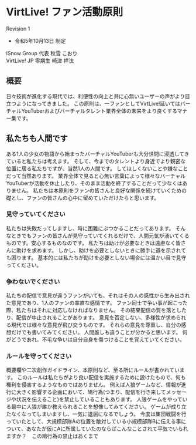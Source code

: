 # VirtLive! ファン活動原則
Revision 1

- 令和5年10月13日 制定

ISnow Group 代表 秋雪 こおり  
VirtLive! JP 零期生 崎津 祥汰

## 概要
日々技術が進化する現代では、利便性の向上と共に心無いユーザーの声がより目立つようになってきました。
この原則は、一ファンとしてVirtLive!延いてはバーチャルYouTuberおよびバーチャルタレント業界全体の未来をより良くするマナー集です。

## 私たちも人間です
ある1人の少女の物語から始まったバーチャルYouTuberも大分世間に浸透してきていると私たちは考えます。
そして、今までのタレントより身近でより親密な位置に居る私たちですが、当然1人の人間です。
してほしくないことや嫌なことだって当然あります。
業界全体で見ると心無い言葉によって様々なバーチャルYouTuberが活動を休止したり、そのまま活動を終了することだって少なくはありません。
私たちは本原則をファンの皆さんと良好な関係を続けていくための礎とし、ファンの皆さんの心中に留めていただけたらと思います。

### 見守っていてください
私たちは失敗だってしますし、時に困難にぶつかることだってあります。
そんなときでもファンの皆さんが見守っていてくれるだけで、人間元気が湧いてくるものです。安心するものなのです。
私たちは助けが必要なときは遠慮なく皆さんに助けを求めます。
しかし、助けを必要としないときに勝手に道を示されても困ります。
基本的には私たちが助けを必要としない場合には温かい目で見守ってください。

### 争わないでください
私たちの配信で意見が違うファンがいても、それはその人の感性から生み出された意見であり、1人のファンの率直な感情です。
ファン同士で争い事が起こった際、私たちはそれに対応しなければなりません。
その結果配信の質を落としたり、配信が中止されることがあります。
意見を否定しない、多様性が求められる現代では様々な意見が飛び交うものです。
それらの意見を尊重し、自分の感想だけでも書いてみてください。
人間誰しも違うことが分かると思います。
何がどうであれ、不毛な争いは自分自身を傷つけることを覚えていてください。

### ルールを守ってください
概要欄や二次創作ガイドライン、本原則など、至る所にルールが書かれています。
このルールは私たちがより良い配信を実施するために設けたもので、何も権利を侵害するようなものではありません。
例えば人狼ゲームなど、情報が進行に大きく影響する企画において、鳩行為(つまり、配信を行き来してメッセージや状況を伝えること)を禁止していることもあります。
人狼ゲームをやっている最中に人狼が誰か教えられることを想像してみてください。
ゲームが成り立たなくなってしまいますし、一気に退屈になるでしょう。
今度は集団戦闘を行っていたとして、大規模部隊Aの位置を敵対している小規模部隊Bに伝える事について、あなたが仮にAに所属していたのならばこんなことされて平気でいられますか？　この鳩行為の禁止はあくまで
<!--stackedit_data:
eyJoaXN0b3J5IjpbMTE2ODY3NTU2OF19
-->